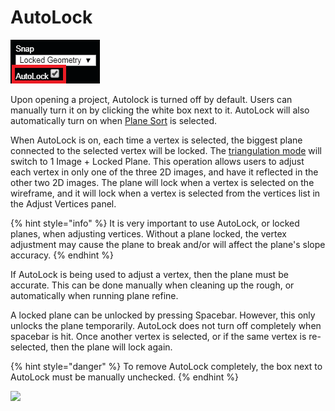 # AutoLock

![No hotkey available](../.gitbook/assets/autolock-button.png)

Upon opening a project, Autolock is turned off by default. Users can manually turn it on by clicking the white box next to it. AutoLock will also automatically turn on when [Plane Sort](broken-reference) is selected.

When AutoLock is on, each time a vertex is selected, the biggest plane connected to the selected vertex will be locked. The [triangulation mode](../tools/adjust-vertices/triangulation.md) will switch to 1 Image + Locked Plane. This operation allows users to adjust each vertex in only one of the three 2D images, and have it reflected in the other two 2D images. The plane will lock when a vertex is selected on the wireframe, and it will lock when a vertex is selected from the vertices list in the Adjust Vertices panel.

{% hint style="info" %}
It is very important to use AutoLock, or locked planes, when adjusting vertices. Without a plane locked, the vertex adjustment may cause the plane to break and/or will affect the plane's slope accuracy.
{% endhint %}

If AutoLock is being used to adjust a vertex, then the plane must be accurate. This can be done manually when cleaning up the rough, or automatically when running plane refine.&#x20;

A locked plane can be unlocked by pressing Spacebar. However, this only unlocks the plane temporarily. AutoLock does not turn off completely when spacebar is hit. Once another vertex is selected, or if the same vertex is re-selected, then the plane will lock again.

{% hint style="danger" %}
To remove AutoLock completely, the box next to AutoLock must be manually unchecked.
{% endhint %}

![](../.gitbook/assets/autolock\_proj12131\_11\_2018.gif)

